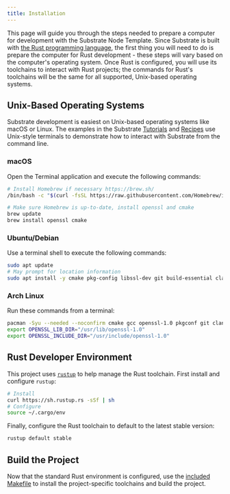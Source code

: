 ```yaml
---
title: Installation
---
```


This page will guide you through the steps needed to prepare a computer for development with the
Substrate Node Template. Since Substrate is built with
[the Rust programming language](https://www.rust-lang.org/), the first thing you will need to do is
prepare the computer for Rust development - these steps will vary based on the computer's operating
system. Once Rust is configured, you will use its toolchains to interact with Rust projects; the
commands for Rust's toolchains will be the same for all supported, Unix-based operating systems.

## Unix-Based Operating Systems

Substrate development is easiest on Unix-based operating systems like macOS or Linux. The examples
in the Substrate [Tutorials](https://substrate.dev/tutorials) and [Recipes](https://substrate.dev/recipes/)
use Unix-style terminals to demonstrate how to interact with Substrate from the command line.

### macOS

Open the Terminal application and execute the following commands:

```bash
# Install Homebrew if necessary https://brew.sh/
/bin/bash -c "$(curl -fsSL https://raw.githubusercontent.com/Homebrew/install/master/install.sh)"

# Make sure Homebrew is up-to-date, install openssl and cmake
brew update
brew install openssl cmake
```

### Ubuntu/Debian

Use a terminal shell to execute the following commands:

```bash
sudo apt update
# May prompt for location information
sudo apt install -y cmake pkg-config libssl-dev git build-essential clang libclang-dev curl
```

### Arch Linux

Run these commands from a terminal:

```bash
pacman -Syu --needed --noconfirm cmake gcc openssl-1.0 pkgconf git clang
export OPENSSL_LIB_DIR="/usr/lib/openssl-1.0"
export OPENSSL_INCLUDE_DIR="/usr/include/openssl-1.0"
```

## Rust Developer Environment

This project uses [`rustup`](https://rustup.rs/) to help manage the Rust toolchain. First install
and configure `rustup`:

```bash
# Install
curl https://sh.rustup.rs -sSf | sh
# Configure
source ~/.cargo/env
```

Finally, configure the Rust toolchain to default to the latest stable version:

```bash
rustup default stable
```

## Build the Project

Now that the standard Rust environment is configured, use the
[included Makefile](../README.md#makefile) to install the project-specific toolchains and build the
project.
